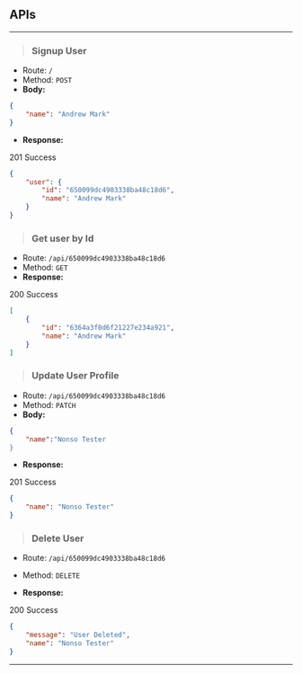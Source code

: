 ## APIs

---

> ### Signup User

- Route: `/`
- Method: `POST`
- **Body:**

```json
{
	"name": "Andrew Mark"
}
```

- **Response:**

201 Success

```json
{
	"user": {
		"id": "650099dc4903338ba48c18d6",
		"name": "Andrew Mark"
	}
}
```

> ### Get user by Id

- Route: `/api/650099dc4903338ba48c18d6`
- Method: `GET`
- **Response:**

200 Success

```json
[
	{
		"id": "6364a3f0d6f21227e234a921",
		"name": "Andrew Mark"
	}
]
```

> ### Update User Profile

- Route: `/api/650099dc4903338ba48c18d6`
- Method: `PATCH`
- **Body:**

```json
{
	"name":"Nonso Tester
}
```

- **Response:**

201 Success

```json
{
	"name": "Nonso Tester"
}
```

> ### Delete User

- Route: `/api/650099dc4903338ba48c18d6`
- Method: `DELETE`

- **Response:**

200 Success

```json
{
	"message": "User Deleted",
	"name": "Nonso Tester"
}
```

---
